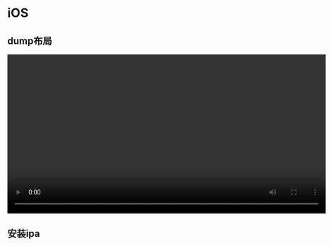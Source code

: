 # iOS

## dump布局
<video :src="$withBase('/assets/ios_dump.mov')" width="720px" controls="controls">浏览器不支持video标签</video>

## 安装ipa
<img :src="$withBase('/assets/install_ipa.png')" class="zoom">
